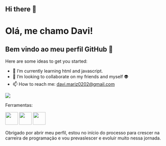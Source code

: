 ## Hi there 👋



# Olá, me chamo Davi! 
## Bem vindo ao meu perfil GitHub 👋
Here are some ideas to get you started:

- 🌱 I’m currently learning html and javascript.
- 👯 I’m looking to collaborate on my friends and myself :alien:
- 📫 How to reach me: davi.mariz0202@gmail.com
  
<a href="https://www.instagram.com/davi_ald2/" target="_blank"><img loading="lazy" src="https://img.shields.io/badge/-Instagram-%23E4405F?style=for-the-badge&logo=instagram&logoColor=white" target="_blank"></a>

Ferramentas:

<img src="https://cdn.jsdelivr.net/gh/devicons/devicon@latest/icons/html5/html5-plain.svg" width="40" height="40" /> <img src="https://cdn.jsdelivr.net/gh/devicons/devicon@latest/icons/javascript/javascript-original.svg" width="40" height="40" /> <img src="https://cdn.jsdelivr.net/gh/devicons/devicon@latest/icons/vscode/vscode-original.svg" width="40" height="40" />



Obrigado por abrir meu perfil, estou no início do processo para crescer na carreira de programação e vou prevaslescer e evoluir muito nessa jornada.


          
          
          

